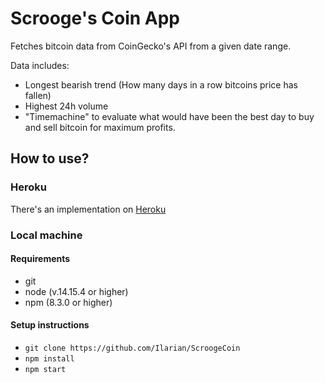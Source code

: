 # Scrooge's Coin App

Fetches bitcoin data from CoinGecko's API from a given date range.

Data includes:
- Longest bearish trend (How many days in a row bitcoins price has fallen)
- Highest 24h volume
- "Timemachine" to evaluate what would have been the best day to buy and sell bitcoin
  for maximum profits.

## How to use?

### Heroku
There's an implementation on [Heroku](https://scroogescoinapp.herokuapp.com/)

### Local machine

#### Requirements
- git
- node (v.14.15.4 or higher)
- npm (8.3.0 or higher)

#### Setup instructions
- `git clone https://github.com/Ilarian/ScroogeCoin`
- `npm install`
- `npm start`